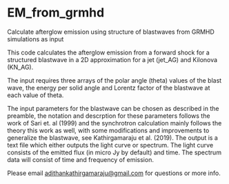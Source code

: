 # EM_from_grmhd
Calculate afterglow emission using structure of blastwaves from GRMHD simulations as input

This code calculates the afterglow emission from a forward shock for a structured blastwave in a 2D approximation for a jet (jet_AG) and Kilonova (KN_AG). 

The input requires three arrays of the polar angle (theta) values of the blast wave, the energy per solid angle and Lorentz factor of the blastwave at each value of theta.

The input parameters for the blastwave can be chosen as described in the preamble, the notation and descrption for these parameters follows the work of Sari et. al (1999) and the synchrotron calculation mainly follows the theory this work as well, with some modifications and improvements to generalize the blastwave, see Kathirgamaraju et al. (2019).
The output is a text file which either outputs the light curve or spectrum. The light curve consists of the emitted flux (in micro Jy by default) and time. The spectrum data will consist of time and frequency of emission. 

Please email adithankathirgamaraju@gmail.com for questions or more info.
